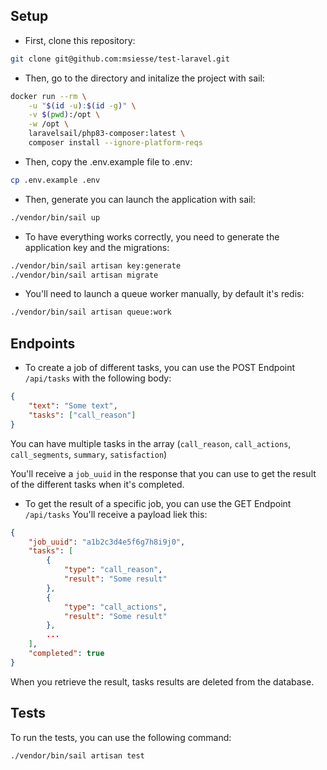 ## Setup

- First, clone this repository:
```bash
git clone git@github.com:msiesse/test-laravel.git
```

- Then, go to the directory and initalize the project with sail:
```bash
docker run --rm \
    -u "$(id -u):$(id -g)" \
    -v $(pwd):/opt \
    -w /opt \
    laravelsail/php83-composer:latest \
    composer install --ignore-platform-reqs
```

- Then, copy the .env.example file to .env:
```bash
cp .env.example .env
```

- Then, generate you can launch the application with sail:
```bash
./vendor/bin/sail up
```

- To have everything works correctly, you need to generate the application key and the migrations:
```bash
./vendor/bin/sail artisan key:generate
./vendor/bin/sail artisan migrate
```

- You'll need to launch a queue worker manually, by default it's redis:
```bash
./vendor/bin/sail artisan queue:work
```

## Endpoints

- To create a job of different tasks, you can use the POST Endpoint `/api/tasks` with the following body:
```json
{
    "text": "Some text",
    "tasks": ["call_reason"]
}
```
You can have multiple tasks in the array (`call_reason`, `call_actions`, `call_segments`, `summary`, `satisfaction`)

You'll receive a `job_uuid` in the response that you can use to get the result of the different tasks when it's completed.

- To get the result of a specific job, you can use the GET Endpoint `/api/tasks`
You'll receive a payload liek this:
```json
{
    "job_uuid": "a1b2c3d4e5f6g7h8i9j0",
    "tasks": [
        {
            "type": "call_reason",
            "result": "Some result"
        },
        {
            "type": "call_actions",
            "result": "Some result"
        }, 
        ...
    ],
    "completed": true
}
```
When you retrieve the result, tasks results are deleted from the database.

## Tests
To run the tests, you can use the following command:

```bash
./vendor/bin/sail artisan test
```

